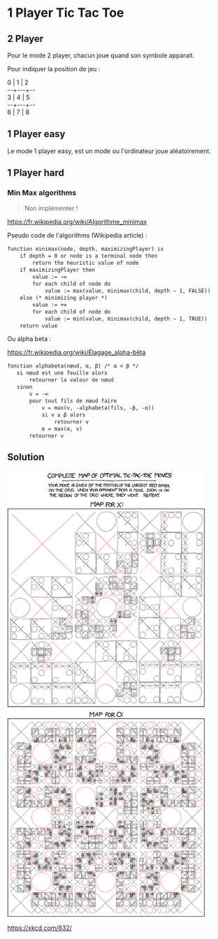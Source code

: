 # 1 Player Tic Tac Toe

## 2 Player

Pour le mode 2 player, chacun joue quand son symbole apparait.

Pour indiquer la position de jeu :

0 | 1 | 2  
--+---+--  
3 | 4 | 5  
--+---+--  
6 | 7 | 8  

## 1 Player easy

Le mode 1 player easy, est un mode ou l'ordinateur joue aléatoirement.

## 1 Player hard

### Min Max algorithms

> Non implémenter !

https://fr.wikipedia.org/wiki/Algorithme_minimax

Pseudo code de l'algorithms (Wikipedia article) :
```
function minimax(node, depth, maximizingPlayer) is
    if depth = 0 or node is a terminal node then
        return the heuristic value of node
    if maximizingPlayer then
        value := −∞
        for each child of node do
            value := max(value, minimax(child, depth − 1, FALSE))
    else (* minimizing player *)
        value := +∞
        for each child of node do
            value := min(value, minimax(child, depth − 1, TRUE))
    return value
```

Ou alpha beta :

https://fr.wikipedia.org/wiki/Élagage_alpha-bêta

```
fonction alphabeta(nœud, α, β) /* α < β */
   si nœud est une feuille alors
       retourner la valeur de nœud
   sinon
       v = -∞
       pour tout fils de nœud faire
           v = max(v, -alphabeta(fils, -β, -α))     
           si v ≥ β alors
               retourner v
           α = max(α, v)
       retourner v
```

## Solution
![](tic_tac_toe.png)

https://xkcd.com/832/
